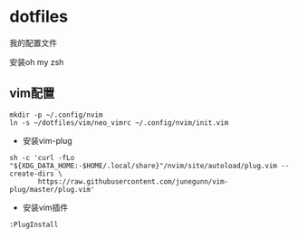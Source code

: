 dotfiles
========

我的配置文件

安装oh my zsh

## vim配置

```
mkdir -p ~/.config/nvim
ln -s ~/dotfiles/vim/neo_vimrc ~/.config/nvim/init.vim
```
* 安装vim-plug
```
sh -c 'curl -fLo "${XDG_DATA_HOME:-$HOME/.local/share}"/nvim/site/autoload/plug.vim --create-dirs \
       https://raw.githubusercontent.com/junegunn/vim-plug/master/plug.vim'
 ```
 * 安装vim插件
 ```
 :PlugInstall
 ```
